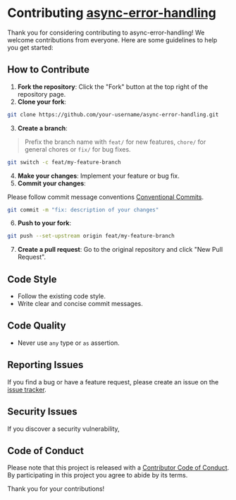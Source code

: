 # Contributing [async-error-handling](https://github.com/liamlagezyxis/async-error-handling)

Thank you for considering contributing to async-error-handling! We welcome contributions from everyone. Here are some guidelines to help you get started:

## How to Contribute

1. **Fork the repository**: Click the "Fork" button at the top right of the repository page.
2. **Clone your fork**:

```bash
git clone https://github.com/your-username/async-error-handling.git
```

3. **Create a branch**:

> Prefix the branch name with `feat/` for new features, `chore/` for general chores or `fix/` for bug fixes.

```bash
git switch -c feat/my-feature-branch
```

4. **Make your changes**: Implement your feature or bug fix.
5. **Commit your changes**:

Please follow commit message conventions [Conventional Commits](https://www.conventionalcommits.org/en/v1.0.0/).

```bash
git commit -m "fix: description of your changes"
```

6. **Push to your fork**:

```bash
git push --set-upstream origin feat/my-feature-branch
```

7. **Create a pull request**: Go to the original repository and click "New Pull Request".

## Code Style

- Follow the existing code style.
- Write clear and concise commit messages.

## Code Quality

- Never use `any` type or `as` assertion.

## Reporting Issues

If you find a bug or have a feature request, please create an issue on the [issue tracker](https://github.com/liamlagezyxis/async-error-handling/issues).

## Security Issues

If you discover a security vulnerability,

## Code of Conduct

Please note that this project is released with a [Contributor Code of Conduct](CODE_OF_CONDUCT.md). By participating in this project you agree to abide by its terms.

Thank you for your contributions!
